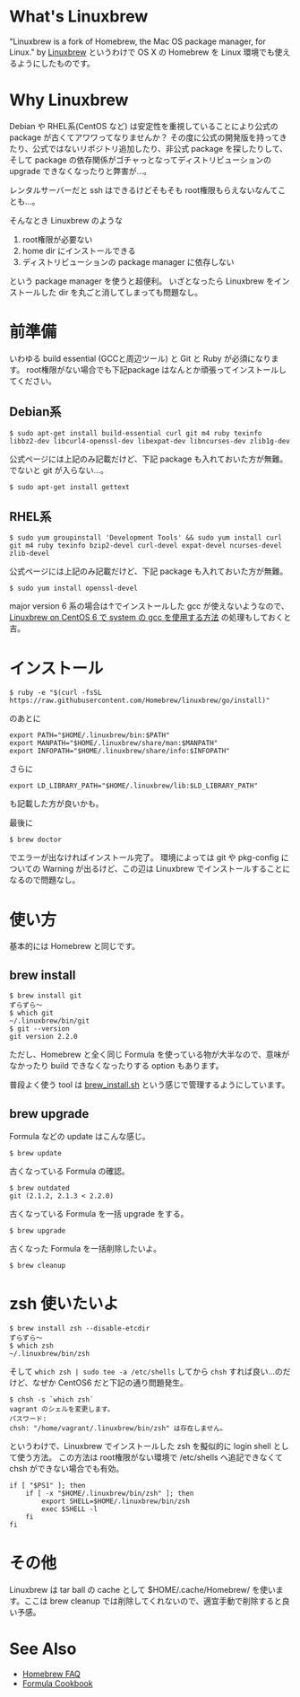 What's Linuxbrew
================

"Linuxbrew is a fork of Homebrew, the Mac OS package manager, for Linux." by [Linuxbrew](https://github.com/Homebrew/linuxbrew) というわけで OS X の Homebrew を Linux 環境でも使えるようにしたものです。

Why Linuxbrew
=============

Debian や RHEL系(CentOS など) は安定性を重視していることにより公式の package が古くてアワワってなりませんか？
その度に公式の開発版を持ってきたり、公式ではないリポジトリ追加したり、非公式 package を探したりして、そして package の依存関係がゴチャっとなってディストリビューションの upgrade できなくなったりと弊害が…。

レンタルサーバーだと ssh はできるけどそもそも root権限もらえないなんてことも…。

そんなとき Linuxbrew のような

1. root権限が必要ない
1. home dir にインストールできる
1. ディストリビューションの package manager に依存しない

という package manager を使うと超便利。
いざとなったら Linuxbrew をインストールした dir を丸ごと消してしまっても問題なし。

前準備
======

いわゆる build essential (GCCと周辺ツール) と Git と Ruby が必須になります。
root権限がない場合でも下記package はなんとか頑張ってインストールしてください。

Debian系
------

```
$ sudo apt-get install build-essential curl git m4 ruby texinfo libbz2-dev libcurl4-openssl-dev libexpat-dev libncurses-dev zlib1g-dev
```

公式ページには上記のみ記載だけど、下記 package も入れておいた方が無難。でないと git が入らない…。

```
$ sudo apt-get install gettext
```

RHEL系
------

```
$ sudo yum groupinstall 'Development Tools' && sudo yum install curl git m4 ruby texinfo bzip2-devel curl-devel expat-devel ncurses-devel zlib-devel
```

公式ページには上記のみ記載だけど、下記 package も入れておいた方が無難。

```
$ sudo yum install openssl-devel
```

major version 6 系の場合は↑でインストールした gcc が使えないようなので、[Linuxbrew on CentOS 6 で system の gcc を使用する方法](http://qiita.com/thermes/items/1ecb0968ab937ff59164) の処理もしておくと吉。

インストール
============

```
$ ruby -e "$(curl -fsSL https://raw.githubusercontent.com/Homebrew/linuxbrew/go/install)"
```

のあとに

```~/.bash_profile
export PATH="$HOME/.linuxbrew/bin:$PATH"
export MANPATH="$HOME/.linuxbrew/share/man:$MANPATH"
export INFOPATH="$HOME/.linuxbrew/share/info:$INFOPATH"
```

さらに

```~/.bash_profile
export LD_LIBRARY_PATH="$HOME/.linuxbrew/lib:$LD_LIBRARY_PATH"
```

も記載した方が良いかも。

最後に

```
$ brew doctor
```

でエラーが出なければインストール完了。
環境によっては git や pkg-config についての Warning が出るけど、この辺は Linuxbrew でインストールすることになるので問題なし。

使い方
======

基本的には Homebrew と同じです。

brew install
------------

```
$ brew install git
ずらずら〜
$ which git
~/.linuxbrew/bin/git
$ git --version
git version 2.2.0
```

ただし、Homebrew と全く同じ Formula を使っている物が大半なので、意味がなかったり build できなくなったりする option もあります。

普段よく使う tool は [brew_install.sh](https://github.com/thermes/dotfiles/blob/master/brew_install.sh) という感じで管理するようにしています。

brew upgrade
------------

Formula などの update はこんな感じ。

```
$ brew update
```

古くなっている Formula の確認。

```
$ brew outdated
git (2.1.2, 2.1.3 < 2.2.0)
```

古くなっている Formula を一括 upgrade をする。

```
$ brew upgrade
```

古くなった Formula を一括削除したいよ。

```
$ brew cleanup
```

zsh 使いたいよ
==============

```
$ brew install zsh --disable-etcdir
ずらずら〜
$ which zsh
~/.linuxbrew/bin/zsh
```

そして `which zsh | sudo tee -a /etc/shells` してから `chsh` すれば良い…のだけど、なぜか CentOS6 だと下記の通り問題発生。

```
$ chsh -s `which zsh`
vagrant のシェルを変更します。
パスワード:
chsh: "/home/vagrant/.linuxbrew/bin/zsh" は存在しません。
```

というわけで、Linuxbrew でインストールした zsh を擬似的に login shell として使う方法。
この方法は root権限がない環境で /etc/shells へ追記できなくて chsh ができない場合でも有効。

```~/.bash_profile
if [ "$PS1" ]; then
    if [ -x "$HOME/.linuxbrew/bin/zsh" ]; then
        export SHELL=$HOME/.linuxbrew/bin/zsh
        exec $SHELL -l
    fi
fi
```

その他
======

Linuxbrew は tar ball の cache として $HOME/.cache/Homebrew/ を使います。ここは brew cleanup では削除してくれないので、適宜手動で削除すると良い予感。

See Also
========

* [Homebrew FAQ](https://github.com/Homebrew/homebrew/blob/master/share/doc/homebrew/FAQ.md)
* [Formula Cookbook](https://github.com/Homebrew/homebrew/blob/master/share/doc/homebrew/Formula-Cookbook.md)
